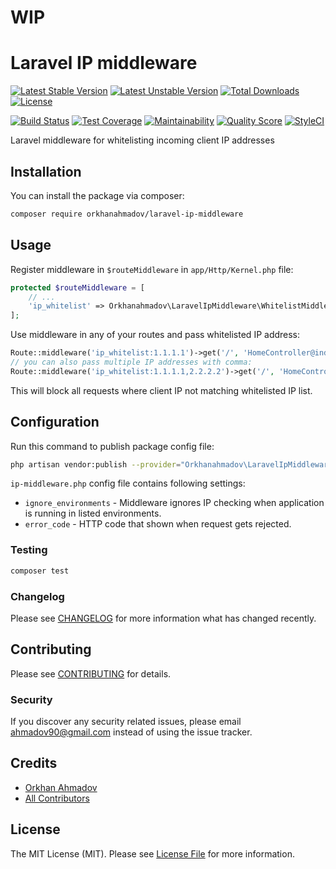 # WIP

# Laravel IP middleware

[![Latest Stable Version](https://poser.pugx.org/orkhanahmadov/laravel-ip-middleware/v/stable)](https://packagist.org/packages/orkhanahmadov/laravel-ip-middleware)
[![Latest Unstable Version](https://poser.pugx.org/orkhanahmadov/laravel-ip-middleware/v/unstable)](https://packagist.org/packages/orkhanahmadov/laravel-ip-middleware)
[![Total Downloads](https://img.shields.io/packagist/dt/orkhanahmadov/laravel-ip-middleware)](https://packagist.org/packages/orkhanahmadov/laravel-ip-middleware)
[![License](https://img.shields.io/github/license/orkhanahmadov/laravel-ip-middleware.svg)](https://github.com/orkhanahmadov/laravel-ip-middleware/blob/master/LICENSE.md)

[![Build Status](https://img.shields.io/travis/orkhanahmadov/laravel-ip-middleware.svg)](https://travis-ci.org/orkhanahmadov/laravel-ip-middleware)
[![Test Coverage](https://api.codeclimate.com/v1/badges/57f7522d9788782e3246/test_coverage)](https://codeclimate.com/github/orkhanahmadov/laravel-ip-middleware/test_coverage)
[![Maintainability](https://api.codeclimate.com/v1/badges/57f7522d9788782e3246/maintainability)](https://codeclimate.com/github/orkhanahmadov/laravel-ip-middleware/maintainability)
[![Quality Score](https://img.shields.io/scrutinizer/g/orkhanahmadov/laravel-ip-middleware.svg)](https://scrutinizer-ci.com/g/orkhanahmadov/laravel-ip-middleware)
[![StyleCI](https://github.styleci.io/repos/209357635/shield?branch=master)](https://github.styleci.io/repos/209357635)

Laravel middleware for whitelisting incoming client IP addresses

## Installation

You can install the package via composer:

```bash
composer require orkhanahmadov/laravel-ip-middleware
```

## Usage

Register middleware in `$routeMiddleware` in `app/Http/Kernel.php` file:

```php
protected $routeMiddleware = [
    // ...
    'ip_whitelist' => Orkhanahmadov\LaravelIpMiddleware\WhitelistMiddleware::class,
];
```

Use middleware in any of your routes and pass whitelisted IP address:

```php
Route::middleware('ip_whitelist:1.1.1.1')->get('/', 'HomeController@index');
// you can also pass multiple IP addresses with comma:
Route::middleware('ip_whitelist:1.1.1.1,2.2.2.2')->get('/', 'HomeController@index');
```

This will block all requests where client IP not matching whitelisted IP list.

## Configuration

Run this command to publish package config file:

```bash
php artisan vendor:publish --provider="Orkhanahmadov\LaravelIpMiddleware\LaravelIpMiddlewareServiceProvider"
```

`ip-middleware.php` config file contains following settings:

* `ignore_environments` - Middleware ignores IP checking when application is running in listed environments.
* `error_code` - HTTP code that shown when request gets rejected.

### Testing

``` bash
composer test
```

### Changelog

Please see [CHANGELOG](CHANGELOG.md) for more information what has changed recently.

## Contributing

Please see [CONTRIBUTING](CONTRIBUTING.md) for details.

### Security

If you discover any security related issues, please email ahmadov90@gmail.com instead of using the issue tracker.

## Credits

- [Orkhan Ahmadov](https://github.com/orkhanahmadov)
- [All Contributors](../../contributors)

## License

The MIT License (MIT). Please see [License File](LICENSE.md) for more information.
